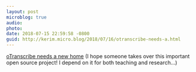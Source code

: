 ```yaml
---
layout: post
microblog: true
audio: 
photo: 
date: 2018-07-15 22:59:58 -0800
guid: http://kerim.micro.blog/2018/07/16/otranscribe-needs-a.html
---
```

[oTranscribe needs a new home](https://ejb.github.io/2018/07/15/otranscribe-new-home.html) (I hope someone takes over this important open source project! I depend on it for both teaching and research…)
